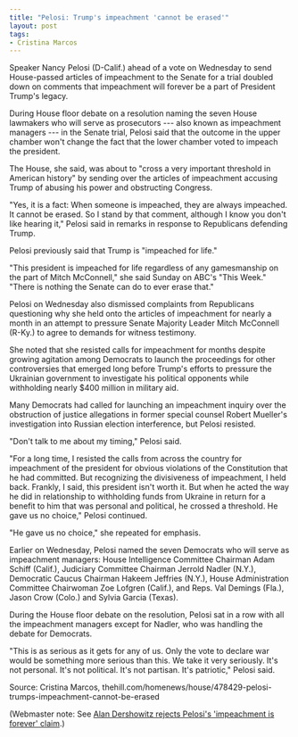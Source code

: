 ```yaml
---
title: "Pelosi: Trump's impeachment 'cannot be erased'"
layout: post
tags:
- Cristina Marcos
---
```


Speaker Nancy Pelosi (D-Calif.) ahead of a vote on Wednesday to send House-passed articles of impeachment to the Senate for a trial doubled down on comments that impeachment will forever be a part of President Trump's legacy.

During House floor debate on a resolution naming the seven House lawmakers who will serve as prosecutors --- also known as impeachment managers --- in the Senate trial, Pelosi said that the outcome in the upper chamber won't change the fact that the lower chamber voted to impeach the president.

The House, she said, was about to "cross a very important threshold in American history" by sending over the articles of impeachment accusing Trump of abusing his power and obstructing Congress.

"Yes, it is a fact: When someone is impeached, they are always impeached. It cannot be erased. So I stand by that comment, although I know you don't like hearing it," Pelosi said in remarks in response to Republicans defending Trump.

Pelosi previously said that Trump is "impeached for life."

"This president is impeached for life regardless of any gamesmanship on the part of Mitch McConnell," she said Sunday on ABC's "This Week." "There is nothing the Senate can do to ever erase that."

Pelosi on Wednesday also dismissed complaints from Republicans questioning why she held onto the articles of impeachment for nearly a month in an attempt to pressure Senate Majority Leader Mitch McConnell (R-Ky.) to agree to demands for witness testimony.

She noted that she resisted calls for impeachment for months despite growing agitation among Democrats to launch the proceedings for other controversies that emerged long before Trump's efforts to pressure the Ukrainian government to investigate his political opponents while withholding nearly $400 million in military aid.

Many Democrats had called for launching an impeachment inquiry over the obstruction of justice allegations in former special counsel Robert Mueller's investigation into Russian election interference, but Pelosi resisted.

"Don't talk to me about my timing," Pelosi said.

"For a long time, I resisted the calls from across the country for impeachment of the president for obvious violations of the Constitution that he had committed. But recognizing the divisiveness of impeachment, I held back. Frankly, I said, this president isn't worth it. But when he acted the way he did in relationship to withholding funds from Ukraine in return for a benefit to him that was personal and political, he crossed a threshold. He gave us no choice," Pelosi continued.

"He gave us no choice," she repeated for emphasis.

Earlier on Wednesday, Pelosi named the seven Democrats who will serve as impeachment managers: House Intelligence Committee Chairman Adam Schiff (Calif.), Judiciary Committee Chairman Jerrold Nadler (N.Y.), Democratic Caucus Chairman Hakeem Jeffries (N.Y.), House Administration Committee Chairwoman Zoe Lofgren (Calif.), and Reps. Val Demings (Fla.), Jason Crow (Colo.) and Sylvia Garcia (Texas).

During the House floor debate on the resolution, Pelosi sat in a row with all the impeachment managers except for Nadler, who was handling the debate for Democrats.

"This is as serious as it gets for any of us. Only the vote to declare war would be something more serious than this. We take it very seriously. It's not personal. It's not political. It's not partisan. It's patriotic," Pelosi said.

Source: Cristina Marcos, thehill.com/homenews/house/478429-pelosi-trumps-impeachment-cannot-be-erased

(Webmaster note: See [Alan Dershowitz rejects Pelosi's 'impeachment is forever' claim](https://www.foxnews.com/media/alan-dershowitz-pelosi-impeachment-is-forever).)
